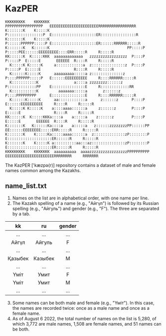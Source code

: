 # KazPER
```
KKKKKKKKK    KKKKKKK                                   PPPPPPPPPPPPPPPPP   EEEEEEEEEEEEEEEEEEEEEERRRRRRRRRRRRRRRRR   
K:::::::K    K:::::K                                   P::::::::::::::::P  E::::::::::::::::::::ER::::::::::::::::R  
K:::::::K    K:::::K                                   P::::::PPPPPP:::::P E::::::::::::::::::::ER::::::RRRRRR:::::R 
K:::::::K   K::::::K                                   PP:::::P     P:::::PEE::::::EEEEEEEEE::::ERR:::::R     R:::::R
KK::::::K  K:::::KKK  aaaaaaaaaaaaa   zzzzzzzzzzzzzzzzz  P::::P     P:::::P  E:::::E       EEEEEE  R::::R     R:::::R
  K:::::K K:::::K     a::::::::::::a  z:::::::::::::::z  P::::P     P:::::P  E:::::E               R::::R     R:::::R
  K::::::K:::::K      aaaaaaaaa:::::a z::::::::::::::z   P::::PPPPPP:::::P   E::::::EEEEEEEEEE     R::::RRRRRR:::::R 
  K:::::::::::K                a::::a zzzzzzzz::::::z    P:::::::::::::PP    E:::::::::::::::E     R:::::::::::::RR  
  K:::::::::::K         aaaaaaa:::::a       z::::::z     P::::PPPPPPPPP      E:::::::::::::::E     R::::RRRRRR:::::R 
  K::::::K:::::K      aa::::::::::::a      z::::::z      P::::P              E::::::EEEEEEEEEE     R::::R     R:::::R
  K:::::K K:::::K    a::::aaaa::::::a     z::::::z       P::::P              E:::::E               R::::R     R:::::R
KK::::::K  K:::::KKKa::::a    a:::::a    z::::::z        P::::P              E:::::E       EEEEEE  R::::R     R:::::R
K:::::::K   K::::::Ka::::a    a:::::a   z::::::zzzzzzzzPP::::::PP          EE::::::EEEEEEEE:::::ERR:::::R     R:::::R
K:::::::K    K:::::Ka:::::aaaa::::::a  z::::::::::::::zP::::::::P          E::::::::::::::::::::ER::::::R     R:::::R
K:::::::K    K:::::K a::::::::::aa:::az:::::::::::::::zP::::::::P          E::::::::::::::::::::ER::::::R     R:::::R
KKKKKKKKK    KKKKKKK  aaaaaaaaaa  aaaazzzzzzzzzzzzzzzzzPPPPPPPPPP          EEEEEEEEEEEEEEEEEEEEEERRRRRRRR     RRRRRRR
```                                                                                                          
The KazPER ['kæzpə(r)] repository contains a dataset of male and female names common among the Kazakhs.

## name_list.txt

1. Names on the list are in alphabetical order, with one name per line.
2. The Kazakh spelling of a name (e.g., "Айгүл") is followed by its Russian spelling (e.g., "Айгуль") and gender (e.g., "F"). The three are separated by a tab.

| kk  | ru | gender
| :---: | :---: | :---: |
| ...  | ... | ... |
| Айгүл  | Айгуль | F |
| ...  | ... | ... |
| Қазыбек  | Казыбек | M |
| ...  | ... | ... |
| Үміт  | Умит | F |
| Үміт  | Умит | M |
| ...  | ... | ... |

3. Some names can be both male and female (e.g., "Үміт"). In this case, the names are recorded twice: once as a male name and once as a female name.
4. As of August 6 2022, the total number of names on the list is 5,280, of which 3,772 are male names, 1,508 are female names, and 51 names can be both.
